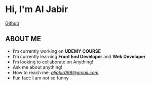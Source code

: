 #  Hi, I'm Al Jabir

[Github](https://github.com/al-jabir)

## ABOUT ME


- I’m currently working on  **UDEMY COURSE**
- I’m currently learning **Front End Developer** and **Web Developer**
- I’m looking to collaborate on Anything!
- Ask me about anything!
- How to reach me: *aljabir098@gmail.com*
- Fun fact: I am not so funny

